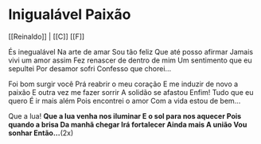 # Inigualável Paixão

[[Reinaldo]] | [[C]] [[F]]

És inegualável
Na arte de amar
Sou tão feliz
Que até posso afirmar
Jamais vivi um amor assim
Fez renascer de dentro de mim
Um sentimento que eu sepultei
Por desamor sofri
Confesso que chorei...

Foi bom surgir você
Prá reabrir o meu coração
E me induzir de novo a paixão
E outra vez me fazer sorrir
A solidão se afastou
Enfim!
Tudo que eu quero
É ir mais além
Pois encontrei o amor
Com a vida estou de bem...

Que a lua!
**Que a lua venha nos iluminar
E o sol para nos aquecer
Pois quando a brisa
Da manhã chegar
Irá fortalecer
Ainda mais
A união
Vou sonhar
Então...**(2x)
